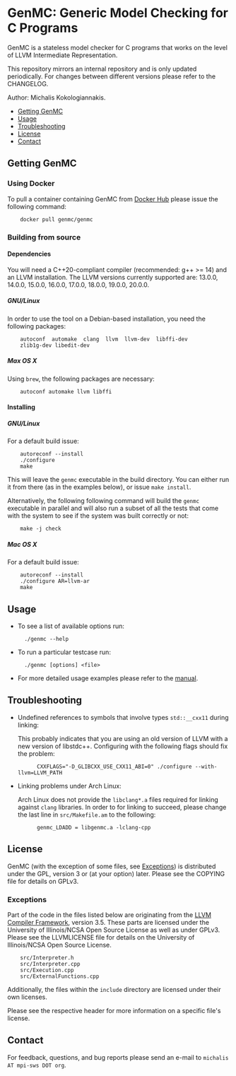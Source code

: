 GenMC: Generic Model Checking for C Programs
=====

GenMC is a stateless model checker for C programs that works on the
level of LLVM Intermediate Representation.

This repository mirrors an internal repository and is only updated periodically.
For changes between different versions please refer to the CHANGELOG.

Author: Michalis Kokologiannakis.

* [Getting GenMC](#getting-genmc)
* [Usage](#usage)
* [Troubleshooting](#troubleshooting)
* [License](#license)
* [Contact](#contact)

<a name="getting-genmc">Getting GenMC</a>
-----------------------------------------

### Using Docker

To pull a container containing GenMC from [Docker Hub](https://hub.docker.com)
please issue the following command:

		docker pull genmc/genmc

### Building from source

#### Dependencies

You will need a C++20-compliant compiler (recommended: g++ >= 14) and an LLVM installation.
The LLVM versions currently supported are:
13.0.0, 14.0.0, 15.0.0, 16.0.0, 17.0.0, 18.0.0, 19.0.0, 20.0.0.

##### GNU/Linux

In order to use the tool on a Debian-based installation, you need the
following packages:

		autoconf  automake  clang  llvm  llvm-dev  libffi-dev
		zlib1g-dev libedit-dev

##### Max OS X

Using `brew`, the following packages are necessary:

		autoconf automake llvm libffi

#### Installing

##### GNU/Linux

For a default build issue:

		autoreconf --install
		./configure
		make

This will leave the `genmc` executable in the build directory.
You can either run it from there (as in the examples below), or issue
`make install`.

Alternatively, the following following command will build the `genmc`
executable in parallel and will also run a subset of all the tests
that come with the system to see if the system was built correctly or
not:

		make -j check

##### Mac OS X

For a default build issue:

		autoreconf --install
		./configure AR=llvm-ar
		make

<a name="usage">Usage</a>
-------------------------

* To see a list of available options run:

		./genmc --help

* To run a particular testcase run:

		./genmc [options] <file>

* For more detailed usage examples please refer to the [manual](doc/manual.md).


<a name="troubleshooting">Troubleshooting</a>
---------------------------------------------

* Undefined references to symbols that involve types `std::__cxx11` during linking:

	This probably indicates that you are using an old version of LLVM with a new
	version of libstdc++. Configuring with the following flags should fix the problem:

			CXXFLAGS="-D_GLIBCXX_USE_CXX11_ABI=0" ./configure --with-llvm=LLVM_PATH

* Linking problems under Arch Linux:

    Arch Linux does not provide the `libclang*.a` files required for linking
	against `clang` libraries. In order to for linking to succeed, please
	change the last line in `src/Makefile.am` to the following:

			genmc_LDADD = libgenmc.a -lclang-cpp


<a name="license">License</a>
-----------------------------

GenMC (with the exception of some files, see [Exceptions](#exceptions))
is distributed under the GPL, version 3 or (at your option) later.
Please see the COPYING file for details on GPLv3.

### <a name="exceptions">Exceptions</a>

Part of the code in the files listed below are originating from
the [LLVM Compiler Framework](https://llvm.org), version 3.5.
These parts are licensed under the University of Illinois/NCSA
Open Source License as well as under GPLv3. Please see the LLVMLICENSE
file for details on the University of Illinois/NCSA Open Source License.

		src/Interpreter.h
		src/Interpreter.cpp
		src/Execution.cpp
		src/ExternalFunctions.cpp

Additionally, the files within the `include` directory are licensed
under their own licenses.

Please see the respective header for more information on a specific
file's license.


<a name="contact">Contact</a>
------------------------

For feedback, questions, and bug reports please send an e-mail to
`michalis AT mpi-sws DOT org`.
